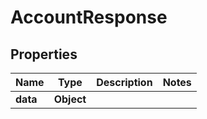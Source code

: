 # AccountResponse

## Properties
Name | Type | Description | Notes
------------ | ------------- | ------------- | -------------
**data** | **Object** |  | 
